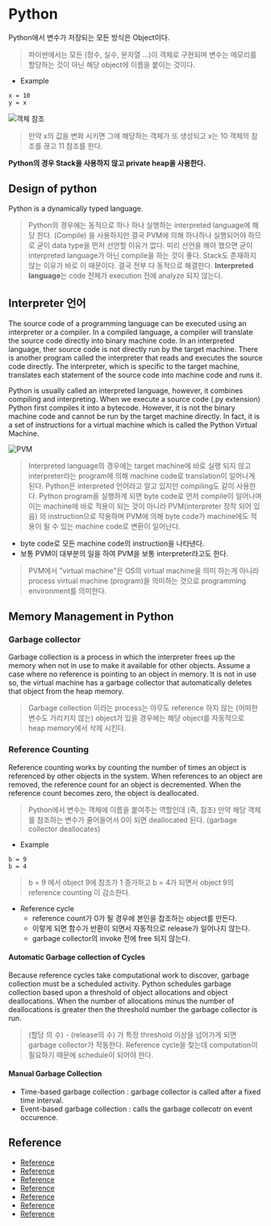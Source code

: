 # Python
Python에서 변수가 저장되는 모든 방식은 Object이다.
> 파이썬에서는 모든 (정수, 실수, 문자열 ...)이 객체로 구현되며 변수는 메모리를 할당하는 것이 아닌
> 해당 object에 이름을 붙이는 것이다.

- Example
```
x = 10
y = x
```

![객체 참조](https://user-images.githubusercontent.com/105041834/210198290-1c985530-ecc3-4b68-9935-f7295d171608.jpg)

> 만약 x의 값을 변화 시키면 그에 해당하는 객체가 또 생성되고 x는 10 객체의 참조를 끊고 11 참조를 한다.

**Python의 경우 Stack을 사용하지 않고 private heap을 사용한다.**

## Design of python
Python is a dynamically typed language.

> Python의 경우에는 동적으로 하나 하나 실행하는 interpreted language에 해당 한다. (Compile)
> 을 사용하지만 결국 PVM에 의해 하나하나 실행되어야 하므로 굳이 data type을 먼저 선언할 이유가 없다.
> 미리 선언을 해야 했으면 굳이 interpreted language가 아닌 compile을 하는 것이 좋다.
> Stack도 존재하지 않는 이유가 바로 이 때문이다. 결국 전부 다 동적으로 해결한다.
> **Interpreted language**는 code 전체가 execution 전에 analyze 되지 않는다.

## Interpreter 언어
The source code of a programming language can be executed using an interpreter or
a compiler. In a compiled language, a compiler will translate the source code
directly into binary machine code. In an interpreted language, ther source code
is not directly run by the target machine. There is another program called the
interpreter that reads and executes the source code directly. The interpreter, 
which is specific to the target machine, translates each statement of the source
code into machine code and runs it.

Python is usually called an interpreted language, however, it combines compiling and
interpreting. When we execute a source code (.py extension) Python first compiles
it into a bytecode. However, it is not the binary machine code and cannot be run
by the target machine directly. In fact, it is a set of instructions for a virtual
machine which is called the Python Virtual Machine.

![PVM](https://user-images.githubusercontent.com/105041834/210201423-c2f94142-f3b4-4f65-a1c1-55dfa00b3009.jpg)

> Interpreted language의 경우에는 target machine에 바로 실행 되지 않고 interpreter라는 
> program에 의해 machine code로 translation이 일어나게 된다. Python은 interpreted 언어라고
> 알고 있지만 compiling도 같이 사용한다. Python program을 실행하게 되면 byte code로 먼저 
> compile이 일어나며 이는 machine에 바로 적용이 되는 것이 아니라 PVM(interpreter 장착 되어 있음) 의 instruction으로 작용하며
> PVM에 의해 byte code가 machine에도 적용이 될 수 있는 machine code로 변환이 일어난다.

- byte code로 모든 machine code의 instruction을 나타낸다.
- 보통 PVM이 대부분의 일을 하여 PVM을 보통 interpreter라고도 한다.

> PVM에서 "virtual machine"은 OS의 virtual machine을 의미 하는게 아니라
> process virtual machine (program)을 의미하는 것으로 programming environment를 의미한다.

## Memory Management in Python
### Garbage collector
Garbage collection is a process in which the interpreter frees up the memory
when not in use to make it available for other objects. Assume a case where
no reference is pointing to an object in memory. It is not in use so, the virtual
machine has a garbage collector that automatically deletes that object from the 
heap memory.

> Garbage collection 이라는 process는 아무도 reference 하지 않는 (어떠한 변수도 가리키지 않는)
> object가 있을 경우에는 해당 object를 자동적으로 heap memory에서 삭제 시킨다.

### Reference Counting
Reference counting works by counting the number of times an object is referenced
by other objects in the system. When references to an object are removed, the
reference count for an object is decremented. When the reference count becomes
zero, the object is deallocated.

> Python에서 변수는 객체에 이름을 붙여주는 역할인데 (즉, 참조) 만약 해당 객체를 참조하는 변수가
> 줄어들어서 0이 되면 deallocated 된다. (garbage collector deallocates)

- Example

```
b = 9
b = 4
```
> b = 9 에서 object 9에 참조가 1 증가하고 b = 4가 되면서 object 9의 reference counting
> 이 감소한다.

- Reference cycle
  - reference count가 0가 될 경우에 본인을 찹조하는 object를 만든다.
  - 이렇게 되면 함수가 반환이 되면서 자동적으로 release가 일어나지 않는다.
  - garbage collector의 invoke 전에 free 되지 않는다.

#### Automatic Garbage collection of Cycles
Because reference cycles take computational work to discover, garbage collection
must be a scheduled activity. Python schedules garbage collection based
upon a threshold of object allocations and object deallocations. When the number
of allocations minus the number of deallocations is greater then the threshold 
number the garbage collector is run. 

> (할당 의 수) - (release의 수) 가 특정 threshold 이상을 넘어가게 되면 garbage collector가 작동한다.
> Reference cycle을 찾는데 computation이 필요하기 때문에 schedule이 되어야 한다.

#### Manual Garbage Collection
- Time-based garbage collection : garbage collector is called after a fixed time interval.
- Event-based garbage collection : calls the garbage collecotr on event occurence.

## Reference
- [Reference](https://ahracho.github.io/posts/python/2017-05-01-everything-in-python-is-object-integer/)
- [Reference](https://www.geeksforgeeks.org/memory-management-in-python/)
- [Reference](https://ko.strephonsays.com/python-and-vs-c-language-3456#:~:text=Python%20%EB%B0%8F%20C%20%EC%96%B8%EC%96%B4%EB%8A%94,%EC%82%AC%EC%9A%A9%EB%90%98%EB%8A%94%20%EB%B2%94%EC%9A%A9%20%EC%96%B8%EC%96%B4%EC%9E%85%EB%8B%88%EB%8B%A4.)
- [Reference](https://stackoverflow.com/questions/441824/java-virtual-machine-vs-python-interpreter-parlance)
- [Reference](https://towardsdatascience.com/understanding-python-bytecode-e7edaae8734d)
- [Reference](https://www.gkindex.com/python-tutorial/python-virtual-machine.jsp)
- [Reference](https://www.sololearn.com/discuss/2815567/why-we-don-t-use-data-type-in-python-for-declaring-variable/)